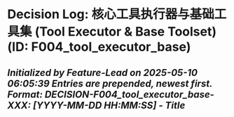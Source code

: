 # Decision Log: 核心工具执行器与基础工具集 (Tool Executor & Base Toolset) (ID: F004_tool_executor_base)
*Initialized by Feature-Lead on 2025-05-10 06:05:39*
*Entries are prepended, newest first. Format: DECISION-F004_tool_executor_base-XXX: [YYYY-MM-DD HH:MM:SS] - Title*
---
<!-- No feature-specific decisions logged yet. -->